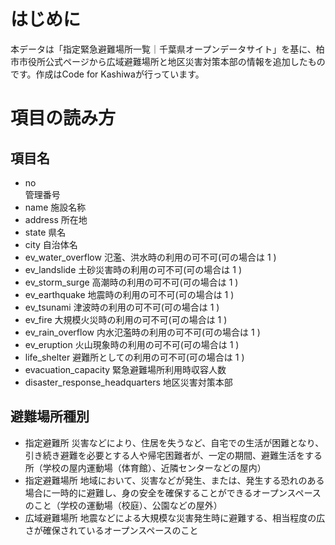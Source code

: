 # はじめに
  本データは「指定緊急避難場所一覧｜千葉県オープンデータサイト」を基に、柏市市役所公式ページから広域避難場所と地区災害対策本部の情報を追加したものです。作成はCode for Kashiwaが行っています。
# 項目の読み方

## 項目名
- no	
  管理番号
- name
  施設名称
- address
  所在地
- state
  県名
- city
  自治体名
- ev_water_overflow
  氾濫、洪水時の利用の可不可(可の場合は 1 )
- ev_landslide
  土砂災害時の利用の可不可(可の場合は 1 )
- ev_storm_surge
  高潮時の利用の可不可(可の場合は 1 )
- ev_earthquake
  地震時の利用の可不可(可の場合は 1 )
- ev_tsunami
  津波時の利用の可不可(可の場合は 1 )
- ev_fire
  大規模火災時の利用の可不可(可の場合は 1 )
- ev_rain_overflow
  内水氾濫時の利用の可不可(可の場合は 1 )
- ev_eruption
  火山現象時の利用の可不可(可の場合は 1 )
- life_shelter
  避難所としての利用の可不可(可の場合は 1 )
- evacuation_capacity
  緊急避難場所利用時収容人数
- disaster_response_headquarters
  地区災害対策本部

## 避難場所種別
- 指定避難所
  災害などにより、住居を失うなど、自宅での生活が困難となり、引き続き避難を必要とする人や帰宅困難者が、一定の期間、避難生活をする所（学校の屋内運動場（体育館）、近隣センターなどの屋内）
- 指定避難場所
  地域において、災害などが発生、または、発生する恐れのある場合に一時的に避難し、身の安全を確保することができるオープンスペースのこと（学校の運動場（校庭）、公園などの屋外）
- 広域避難場所
  地震などによる大規模な災害発生時に避難する、相当程度の広さが確保されているオープンスペースのこと
